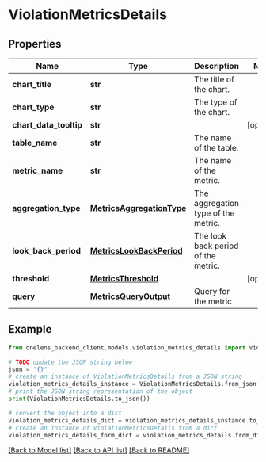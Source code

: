 # ViolationMetricsDetails


## Properties

Name | Type | Description | Notes
------------ | ------------- | ------------- | -------------
**chart_title** | **str** | The title of the chart. | 
**chart_type** | **str** | The type of the chart. | 
**chart_data_tooltip** | **str** |  | [optional] 
**table_name** | **str** | The name of the table. | 
**metric_name** | **str** | The name of the metric. | 
**aggregation_type** | [**MetricsAggregationType**](MetricsAggregationType.md) | The aggregation type of the metric. | 
**look_back_period** | [**MetricsLookBackPeriod**](MetricsLookBackPeriod.md) | The look back period of the metric. | 
**threshold** | [**MetricsThreshold**](MetricsThreshold.md) |  | [optional] 
**query** | [**MetricsQueryOutput**](MetricsQueryOutput.md) | Query for the metric | 

## Example

```python
from onelens_backend_client.models.violation_metrics_details import ViolationMetricsDetails

# TODO update the JSON string below
json = "{}"
# create an instance of ViolationMetricsDetails from a JSON string
violation_metrics_details_instance = ViolationMetricsDetails.from_json(json)
# print the JSON string representation of the object
print(ViolationMetricsDetails.to_json())

# convert the object into a dict
violation_metrics_details_dict = violation_metrics_details_instance.to_dict()
# create an instance of ViolationMetricsDetails from a dict
violation_metrics_details_form_dict = violation_metrics_details.from_dict(violation_metrics_details_dict)
```
[[Back to Model list]](../README.md#documentation-for-models) [[Back to API list]](../README.md#documentation-for-api-endpoints) [[Back to README]](../README.md)


